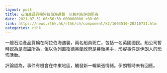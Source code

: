 ```yaml
---
layout: post
title: 石油產品貨輪阿拉伯海遇襲　以色列指伊朗所為
date: 2021-07-31 06:56:30.000000000 +08:00
link: https://news.rthk.hk/rthk/ch/component/k2/1603510-20210731.htm
categories: rthk
---
```


一艘石油產品貨輪在阿拉伯海遇襲，兩名船員死亡，包括一名英國國民。船公司暫時認為是海盜所為，但以色列直指德黑蘭政府是幕後黑手，形容事件是伊朗人的恐怖活動。

評論認為，事件有機會在中東地區，觸發新一輪緊張情緒。伊朗暫時未有回應。
